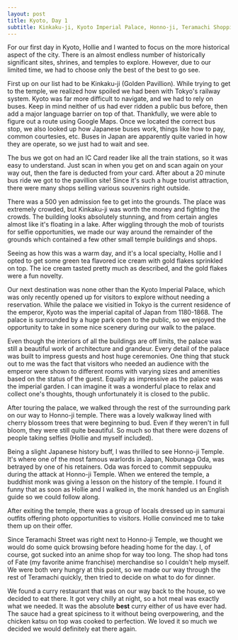 ```yaml
---
layout: post
title: Kyoto, Day 1
subtitle: Kinkaku-ji, Kyoto Imperial Palace, Honno-ji, Teramachi Shopping Arcade
---
```


For our first day in Kyoto, Hollie and I wanted to focus on the more historical aspect of the city. There is an almost endless number of historically significant sites, shrines, and temples to explore. However, due to our limited time, we had to choose only the best of the best to go see.

First up on our list had to be Kinkaku-ji (Golden Pavillion). While trying to get to the temple, we realized how spoiled we had been with Tokyo's railway system. Kyoto was far more difficult to navigate, and we had to rely on buses. Keep in mind neither of us had ever ridden a public bus before, then add a major language barrier on top of that. Thankfully, we were able to figure out a route using Google Maps. Once we located the correct bus stop, we also looked up how Japanese buses work, things like how to pay, common courtesies, etc. Buses in Japan are apparently quite varied in how they are operate, so we just had to wait and see.

The bus we got on had an IC Card reader like all the train stations, so it was easy to understand. Just scan in when you get on and scan again on your way out, then the fare is deducted from your card. After about a 20 minute bus ride we got to the pavillion site! Since it's such a huge tourist attraction, there were many shops selling various souvenirs right outside.

There was a 500 yen admission fee to get into the grounds. The place was extremely crowded, but Kinkaku-ji was worth the money and fighting the crowds. The building looks absolutely stunning, and from certain angles almost like it's floating in a lake. After wiggling through the mob of tourists for selfie opportunities, we made our way around the remainder of the grounds which contained a few other small temple buildings and shops.

Seeing as how this was a warm day, and it's a local specialty, Hollie and I opted to get some green tea flavored ice cream with gold flakes sprinkled on top. The ice cream tasted pretty much as described, and the gold flakes were a fun novelty.

Our next destination was none other than the Kyoto Imperial Palace, which was only recently opened up for visitors to explore without needing a reservation. While the palace we visitied in Tokyo is the current residence of the emperor, Kyoto was the imperial capital of Japan from 1180-1868. The palace is surrounded by a huge park open to the public, so we enjoyed the opportunity to take in some nice scenery during our walk to the palace.

Even though the interiors of all the buildings are off limits, the palace was still a beautiful work of architecture and grandeur. Every detail of the palace was built to impress guests and host huge ceremonies. One thing that stuck out to me was the fact that visitors who needed an audience with the emperor were shown to different rooms with varying sizes and amenities based on the status of the guest. Equally as impressive as the palace was the imperial garden. I can imagine it was a wonderful place to relax and collect one's thoughts, though unfortunately it is closed to the public.

After touring the palace, we walked through the rest of the surrounding park on our way to Honno-ji temple. There was a lovely walkway lined with cherry blossom trees that were beginning to bud. Even if they weren't in full bloom, they were still quite beautiful. So much so that there were dozens of people taking selfies (Hollie and myself included).

Being a slight Japanese history buff, I was thrilled to see Honno-ji Temple. It's where one of the most famous warlords in Japan, Nobunaga Oda, was betrayed by one of his retainers. Oda was forced to commit seppuuku during the attack at Honno-ji Temple. When we entered the temple, a buddhist monk was giving a lesson on the history of the temple. I found it funny that as soon as Hollie and I walked in, the monk handed us an English guide so we could follow along.

After exiting the temple, there was a group of locals dressed up in samurai outfits offering photo opportunities to visitors. Hollie convinced me to take them up on their offer.

Since Teramachi Street was right next to Honno-ji Temple, we thought we would do some quick browsing before heading home for the day. I, of course, got sucked into an anime shop for way too long. The shop had tons of Fate (my favorite anime franchise) merchandise so I couldn't help myself. We were both very hungry at this point, so we made our way through the rest of Teramachi quickly, then tried to decide on what to do for dinner.

We found a curry restaurant that was on our way back to the house, so we decided to eat there. It got very chilly at night, so a hot meal was exactly what we needed. It was the absolute **best** curry either of us have ever had. The sauce had a great spiciness to it without being overpowering, and the chicken katsu on top was cooked to perfection. We loved it so much we decided we would definitely eat there again.